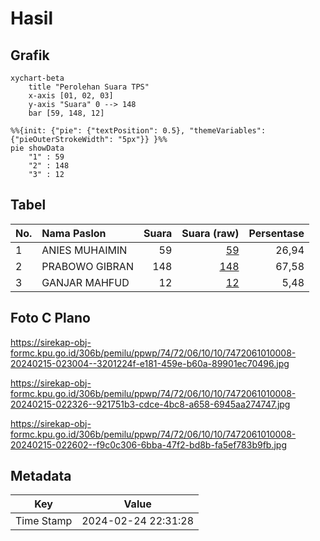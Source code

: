 # Hasil

## Grafik

```mermaid
xychart-beta
    title "Perolehan Suara TPS"
    x-axis [01, 02, 03]
    y-axis "Suara" 0 --> 148
    bar [59, 148, 12]
```

```mermaid
%%{init: {"pie": {"textPosition": 0.5}, "themeVariables": {"pieOuterStrokeWidth": "5px"}} }%%
pie showData
    "1" : 59
    "2" : 148
    "3" : 12
```

## Tabel

| No. | Nama Paslon    | Suara | Suara (raw) | Persentase |
|:--- |:-------------- | -----:| -----------:| ----------:|
| 1   | ANIES MUHAIMIN | 59    | [59][p-1]   | 26,94      |
| 2   | PRABOWO GIBRAN | 148   | [148][p-2]  | 67,58      |
| 3   | GANJAR MAHFUD  | 12    | [12][p-3]   | 5,48       |


[p-1]: https://github.com/gigit-pemilu/pemilu-2024-74-sulawesi-tenggara/blob/main/pilpres/hitung-suara/sub/74-sulawesi-tenggara/sub/72-kota-bau-bau/sub/06-murhum/sub/1010-baadia/sub/008-tps/sub/paslon-1.txt
[p-2]: https://github.com/gigit-pemilu/pemilu-2024-74-sulawesi-tenggara/blob/main/pilpres/hitung-suara/sub/74-sulawesi-tenggara/sub/72-kota-bau-bau/sub/06-murhum/sub/1010-baadia/sub/008-tps/sub/paslon-2.txt
[p-3]: https://github.com/gigit-pemilu/pemilu-2024-74-sulawesi-tenggara/blob/main/pilpres/hitung-suara/sub/74-sulawesi-tenggara/sub/72-kota-bau-bau/sub/06-murhum/sub/1010-baadia/sub/008-tps/sub/paslon-3.txt

## Foto C Plano

https://sirekap-obj-formc.kpu.go.id/306b/pemilu/ppwp/74/72/06/10/10/7472061010008-20240215-023004--3201224f-e181-459e-b60a-89901ec70496.jpg

https://sirekap-obj-formc.kpu.go.id/306b/pemilu/ppwp/74/72/06/10/10/7472061010008-20240215-022326--921751b3-cdce-4bc8-a658-6945aa274747.jpg

https://sirekap-obj-formc.kpu.go.id/306b/pemilu/ppwp/74/72/06/10/10/7472061010008-20240215-022602--f9c0c306-6bba-47f2-bd8b-fa5ef783b9fb.jpg


## Metadata

| Key        | Value               |
| ---------- | ------------------- |
| Time Stamp | 2024-02-24 22:31:28 |



